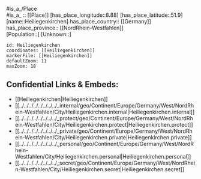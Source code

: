 ﻿---
location: [51.9,8.88] 
mapzoom: [7,12] 
mapmarker: city 
type: City
tags:
- geo/City


SpocWebEntityId: 30843
isDeleted: false
confidential: public

---
#is_a_/Place  
#is_a_ :: [[Place]] 
[has_place_longitude::8.88] 
[has_place_latitude::51.9] 
[name::Heiliegenkirchen] 
has_place_country:: [[Germany]]  
has_place_province:: [[NordRhein-Westfahlen]]  
[Population::] 
[Unknown::] 


```leaflet
id: Heiliegenkirchen
coordinates: [[Heiliegenkirchen]] 
markerFile: [[Heiliegenkirchen]] 
defaultZoom: 11 
maxZoom: 18
```


## Confidential Links & Embeds: 
- [[Heiliegenkirchen|Heiliegenkirchen]]  
- [[../../../../../../../../_internal/geo/Continent/Europe/Germany/West/NordRhein-Westfahlen/City/Heiliegenkirchen.internal|Heiliegenkirchen.internal]] 
- [[../../../../../../../../_protect/geo/Continent/Europe/Germany/West/NordRhein-Westfahlen/City/Heiliegenkirchen.protect|Heiliegenkirchen.protect]] 
- [[../../../../../../../../_private/geo/Continent/Europe/Germany/West/NordRhein-Westfahlen/City/Heiliegenkirchen.private|Heiliegenkirchen.private]] 
- [[../../../../../../../../_personal/geo/Continent/Europe/Germany/West/NordRhein-Westfahlen/City/Heiliegenkirchen.personal|Heiliegenkirchen.personal]] 
- [[../../../../../../../../_secret/geo/Continent/Europe/Germany/West/NordRhein-Westfahlen/City/Heiliegenkirchen.secret|Heiliegenkirchen.secret]] 

